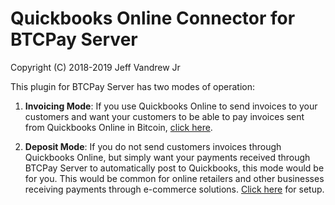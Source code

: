 <h1>Quickbooks Online Connector for BTCPay Server</h1>

Copyright (C) 2018-2019 Jeff Vandrew Jr

This plugin for BTCPay Server has two modes of operation:

1. **Invoicing Mode**: If you use Quickbooks Online to send invoices to your customers and want your customers to be able to pay invoices sent from Quickbooks Online in Bitcoin, [click here](https://github.com/JeffVandrewJr/btcqbo/blob/master/invoice-mode.md).

2. **Deposit Mode**: If you do not send customers invoices through Quickbooks Online, but simply want your payments received through BTCPay Server to automatically post to Quickbooks, this mode would be for you. This would be common for online retailers and other businesses receiving payments through e-commerce solutions. [Click here](https://github.com/JeffVandrewJr/btcqbo/blob/master/deposit-mode.md) for setup.
